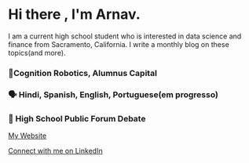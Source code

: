 # Hi there , I'm Arnav.

I am a current high school student who is interested in data science and finance from Sacramento, California. I write a monthly blog on these topics(and more). 


### 🚀Cognition Robotics, Alumnus Capital

### 🗣️ Hindi, Spanish, English, Portuguese(em progresso)

### 💼 High School Public Forum Debate

[My Website](https://arnavmahendra.super.site/)


[Connect with me on LinkedIn](https://www.linkedin.com/in/alt-maker-b39193252/)


